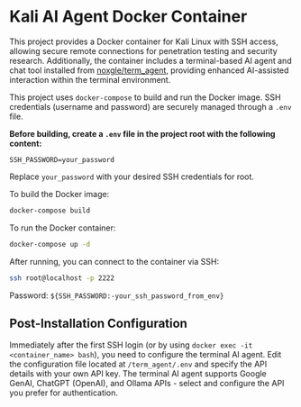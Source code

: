 # Kali AI Agent Docker Container

This project provides a Docker container for Kali Linux with SSH access, allowing secure remote connections for penetration testing and security research. Additionally, the container includes a terminal-based AI agent and chat tool installed from [noxgle/term_agent](https://github.com/noxgle/term_agent.git), providing enhanced AI-assisted interaction within the terminal environment.

This project uses `docker-compose` to build and run the Docker image. SSH credentials (username and password) are securely managed through a `.env` file.

**Before building, create a `.env` file in the project root with the following content:**
```
SSH_PASSWORD=your_password
```
Replace `your_password` with your desired SSH credentials for root.


To build the Docker image:
```bash
docker-compose build
```

To run the Docker container:
```bash
docker-compose up -d
```

After running, you can connect to the container via SSH:
```bash
ssh root@localhost -p 2222
```
Password: `${SSH_PASSWORD:-your_ssh_password_from_env}`

## Post-Installation Configuration

Immediately after the first SSH login (or by using `docker exec -it <container_name> bash`), you need to configure the terminal AI agent. Edit the configuration file located at `/term_agent/.env` and specify the API details with your own API key. The terminal AI agent supports Google GenAI, ChatGPT (OpenAI), and Ollama APIs - select and configure the API you prefer for authentication.
